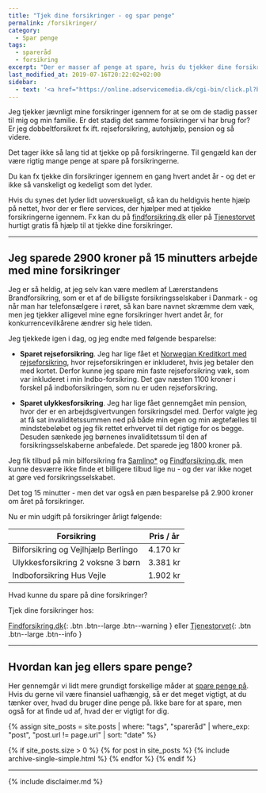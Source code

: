 ```yaml
---
title: "Tjek dine forsikringer - og spar penge"
permalink: /forsikringer/
category:
  - Spar penge
tags:
  - spareråd
  - forsikring
excerpt: "Der er masser af penge at spare, hvis du tjekker dine forsikringer jævnligt."
last_modified_at: 2019-07-16T20:22:02+02:00
sidebar:
  - text: '<a href="https://online.adservicemedia.dk/cgi-bin/click.pl?bid=1625042&media_id=81507" target="_blank"><img src="https://impr.adservicemedia.dk/cgi-bin/Services/ImpressionService/Image.pl?bid=1625042&media_id=81507"/></a>'
---
```


Jeg tjekker jævnligt mine forsikringer igennem for at se om de stadig passer til mig og min familie. Er det stadig det samme forsikringer vi har brug for? Er jeg dobbeltforsikret fx ift. rejseforsikring, autohjælp, pension og så videre.

Det tager ikke så lang tid at tjekke op på forsikringerne. Til gengæld kan der være rigtig mange penge at spare på forsikringerne.

Du kan fx tjekke din forsikringer igennem en gang hvert andet år - og det er ikke så vanskeligt og kedeligt som det lyder.

Hvis du synes det lyder lidt uoverskueligt, så kan du heldigvis hente hjælp på nettet, hvor der er flere services, der hjælper med at tjekke forsikringerne igennem. Fx kan du på [findforsikring.dk](/go/pa/findforsikring/) eller på [Tjenestorvet](/go/pa/tjenestetorvet/) hurtigt gratis få hjælp til at tjekke dine forsikringer.

***

## Jeg sparede 2900 kroner på 15 minutters arbejde med mine forsikringer

Jeg er så heldig, at jeg selv kan være medlem af Lærerstandens Brandforsikring, som er et af de billigste forsikringsselskaber i Danmark - og når man har telefonsælgere i røret, så kan bare navnet skræmme dem væk, men jeg tjekker alligevel mine egne forsikringer hvert andet år, for konkurrencevilkårene ændrer sig hele tiden.

Jeg tjekkede igen i dag, og jeg endte med følgende besparelse:

- **Sparet rejseforsikring**. Jeg har lige fået et [Norwegian Kreditkort med rejseforsikring](/go/norwegian/), hvor rejseforsikringen er inkluderet, hvis jeg betaler den med kortet. Derfor kunne jeg spare min faste rejseforsikring væk, som var inkluderet i min Indbo-forsikring. Det gav næsten 1100 kroner i forskel på indboforsikringen, som nu er uden rejseforsikring.

- **Sparet ulykkesforsikring**. Jeg har lige fået gennemgået min pension, hvor der er en arbejdsgivertvungen forsikringsdel med. Derfor valgte jeg at få sat invaliditetssummen ned på både min egen og min ægtefælles til mindstebeløbet og jeg fik rettet erhvervet til det rigtige for os begge. Desuden sænkede jeg børnenes invaliditetssum til den af forsikringsselskaberne anbefalede. Det sparede jeg 1800 kroner på. 

Jeg fik tilbud på min bilforsikring fra [Samlino\*](https://online.adservicemedia.dk/cgi-bin/click.pl?bid=1625042&media_id=81507) og [Findforsikring.dk](/go/pa/findforsikring/), men kunne desværre ikke finde et billigere tilbud lige nu - og der var ikke noget at gøre ved forsikringsselskabet.

Det tog 15 minutter - men det var også en pæn besparelse på 2.900 kroner om året på forsikringer.

Nu er min udgift på forsikringer årligt følgende:

| Forsikring                          | Pris / år |
|-------------------------------------|-----------|
| Bilforsikring og Vejlhjælp Berlingo | 4.170 kr  |
| Ulykkesforsikring 2 voksne 3 børn   | 3.381 kr  |
| Indboforsikring Hus Vejle           | 1.902 kr  |

Hvad kunne du spare på dine forsikringer?

Tjek dine forsikringer hos:

[Findforsikring.dk](/go/pa/findforsikring/){: .btn .btn--large .btn--warning } eller [Tjenestorvet](/go/pa/tjenestetorvet/){: .btn .btn--large .btn--info }

***

## Hvordan kan jeg ellers spare penge?

Her gennemgår vi lidt mere grundigt forskellige måder at [spare penge på](/spar-penge/). Hvis du gerne vil være finansiel uafhængig, så er det meget vigtigt, at du tænker over, hvad du bruger dine penge på. Ikke bare for at spare, men også for at finde ud af, hvad der er vigtigt for dig.

{% assign site_posts = site.posts | where: "tags", "spareråd" | where_exp: "post", "post.url != page.url" | sort: "date" %}

{% if site_posts.size > 0 %}
  {% for post in site_posts %}
    {% include archive-single-simple.html %}
  {% endfor %}
{% endif %}

***

{% include disclaimer.md %}
